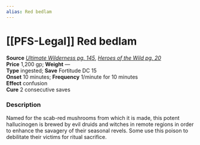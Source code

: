 ```yaml
---
alias: Red bedlam
---
```


# [[PFS-Legal]] Red bedlam

**Source** [_Ultimate Wilderness pg. 145_](http://paizo.com/products/btpy9ujo), [_Heroes of the Wild pg. 20_](http://paizo.com/products/btpy9cro?Pathfinder-Player-Companion-Heroes-of-the-Wild)  
**Price** 1,200 gp; **Weight** —  
**Type** ingested; **Save** Fortitude DC 15  
**Onset** 10 minutes; **Frequency** 1/minute for 10 minutes  
**Effect** confusion  
**Cure** 2 consecutive saves

### Description

Named for the scab-red mushrooms from which it is made, this potent hallucinogen is brewed by evil druids and witches in remote regions in order to enhance the savagery of their seasonal revels. Some use this poison to debilitate their victims for ritual sacrifice.
